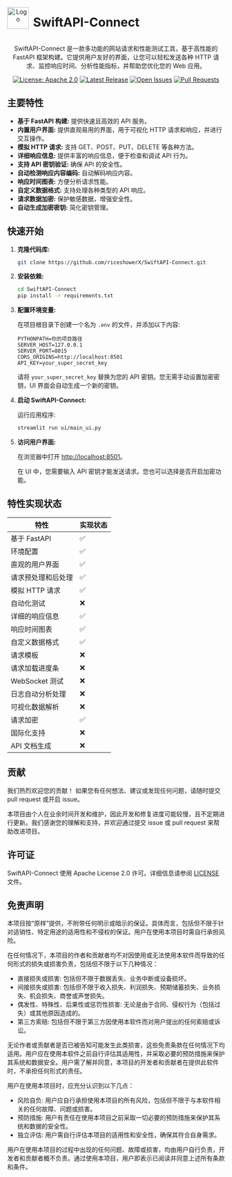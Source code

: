 <div align="center" style="display: flex; align-items: center;">
  <img src="https://riceshowerX.github.io/picx-images-hosting/社交头像.3yeal59d7b.webp" alt="Logo" width="50" height="50" style="margin-right: 10px;"> 
  <h1> SwiftAPI-Connect </h1> 
</div>

<p align="center">
  SwiftAPI-Connect 是一款多功能的网站请求和性能测试工具，基于高性能的 FastAPI 框架构建。它提供用户友好的界面，让您可以轻松发送各种 HTTP 请求、监控响应时间、分析性能指标，并帮助您优化您的 Web 应用。
</p>

<p align="center">
  <a href="https://github.com/riceshowerX/SwiftAPI-Connect/blob/main/LICENSE"><img src="https://img.shields.io/badge/License-Apache%202.0-blue.svg" alt="License: Apache 2.0"></a>
  <a href="https://github.com/riceshowerX/SwiftAPI-Connect/releases/latest"><img src="https://img.shields.io/github/v/release/riceshowerX/SwiftAPI-Connect" alt="Latest Release"></a>
  <a href="https://github.com/riceshowerX/SwiftAPI-Connect/issues"><img src="https://img.shields.io/github/issues/riceshowerX/SwiftAPI-Connect" alt="Open Issues"></a>
  <a href="https://github.com/riceshowerX/SwiftAPI-Connect/pulls"><img src="https://img.shields.io/github/issues-pr/riceshowerX/SwiftAPI-Connect" alt="Pull Requests"></a>
</p>

## 主要特性

- **基于 FastAPI 构建:**  提供快速且高效的 API 服务。
- **内置用户界面:** 提供直观易用的界面，用于可视化 HTTP 请求和响应，并进行交互操作。
- **模拟 HTTP 请求:** 支持 GET、POST、PUT、DELETE 等各种方法。
- **详细响应信息:**  提供丰富的响应信息，便于检查和调试 API 行为。
- **支持 API 密钥验证:** 确保 API 的安全性。
- **自动检测响应内容编码:** 自动解码响应内容。
- **响应时间图表:** 方便分析请求性能。
- **自定义数据格式:**  支持处理各种类型的 API 响应。
- **请求数据加密:**  保护敏感数据，增强安全性。
- **自动生成加密密钥:** 简化密钥管理。

## 快速开始

1. **克隆代码库:**

   ```bash
   git clone https://github.com/riceshowerX/SwiftAPI-Connect.git
   ```
   
2. **安装依赖:**

   ```bash
   cd SwiftAPI-Connect
   pip install -r requirements.txt
   ```

3. **配置环境变量:**

   在项目根目录下创建一个名为 `.env` 的文件，并添加以下内容:

   ```env
   PYTHONPATH=你的项目路径
   SERVER_HOST=127.0.0.1
   SERVER_PORT=8015
   CORS_ORIGINS=http://localhost:8501
   API_KEY=your_super_secret_key
   ```

   请将 `your_super_secret_key` 替换为您的 API 密钥。您无需手动设置加密密钥，UI 界面会自动生成一个新的密钥。

4. **启动 SwiftAPI-Connect:**

   运行应用程序:

   ```bash
   streamlit run ui/main_ui.py
   ```

5. **访问用户界面:**

   在浏览器中打开 [http://localhost:8501](http://localhost:8501)。

   在 UI 中，您需要输入 API 密钥才能发送请求。您也可以选择是否开启加密功能。

## 特性实现状态

| 特性                 | 实现状态 |
|----------------------|----------|
| 基于 FastAPI         | ✅       |
| 环境配置             | ✅       |
| 直观的用户界面       | ✅       |
| 请求预处理和后处理   | ✅       |
| 模拟 HTTP 请求       | ✅       |
| 自动化测试           | ❌       |
| 详细的响应信息       | ✅       |
| 响应时间图表         | ✅       |
| 自定义数据格式       | ✅       |
| 请求模板             | ❌       |
| 请求加载进度条       | ❌       |
| WebSocket 测试       | ❌       |
| 日志自动分析处理     | ❌       |
| 可视化数据解析       | ❌       |
| 请求加密             | ✅       |
| 国际化支持           | ❌       |
| API 文档生成         | ❌       |

## 贡献

我们热烈欢迎您的贡献！
如果您有任何想法、建议或发现任何问题，请随时提交 pull request 或开启 issue。

本项目由个人在业余时间开发和维护，因此开发和修复进度可能较慢，且不定期进行更新。我们感谢您的理解和支持，并欢迎通过提交 issue 或 pull request 来帮助改进项目。

## 许可证

SwiftAPI-Connect 使用 Apache License 2.0 许可。详细信息请参阅 [LICENSE](https://github.com/riceshowerX/SwiftAPI-Connect/blob/main/LICENSE) 文件。

## 免责声明

本项目按“原样”提供，不附带任何明示或暗示的保证。具体而言，包括但不限于针对适销性、特定用途的适用性和不侵权的保证。用户在使用本项目时需自行承担风险。

在任何情况下，本项目的作者和贡献者均不对因使用或无法使用本软件而导致的任何形式的损失或损害负责，包括但不限于以下几种情况：

- 直接损失或损害: 包括但不限于数据丢失、业务中断或设备损坏。
- 间接损失或损害: 包括但不限于收入损失、利润损失、预期储蓄损失、业务损失、机会损失、商誉或声誉损失。
- 偶发性、特殊性、后果性或惩罚性损害: 无论是由于合同、侵权行为（包括过失）或其他原因造成的。
- 第三方索赔: 包括但不限于第三方因使用本软件而对用户提出的任何索赔或诉讼。

无论作者或贡献者是否已被告知可能发生此类损害，这些免责条款在任何情况下均适用。用户应在使用本软件之前自行评估其适用性，并采取必要的预防措施来保护其系统和数据安全。用户需了解并同意，本项目的开发者和贡献者在提供此软件时，不承担任何形式的责任。

用户在使用本项目时，应充分认识到以下几点：

- 风险自负: 用户应自行承担使用本项目的所有风险，包括但不限于与本软件相关的任何故障、问题或损害。
- 预防措施: 用户有责任在使用本项目之前采取一切必要的预防措施来保护其系统和数据的安全性。
- 独立评估: 用户需自行评估本项目的适用性和安全性，确保其符合自身需求。

用户在使用本项目的过程中出现的任何问题、故障或损害，均由用户自行负责，开发者和贡献者概不负责。通过使用本项目，用户即表示已阅读并同意上述所有条款和条件。
